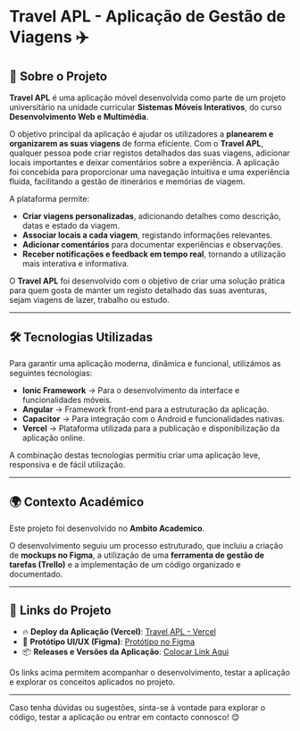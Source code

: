 # Travel APL - Aplicação de Gestão de Viagens ✈️

## 📌 Sobre o Projeto
**Travel APL** é uma aplicação móvel desenvolvida como parte de um projeto universitário na unidade curricular **Sistemas Móveis Interativos**, do curso **Desenvolvimento Web e Multimédia**.  

O objetivo principal da aplicação é ajudar os utilizadores a **planearem e organizarem as suas viagens** de forma eficiente. Com o **Travel APL**, qualquer pessoa pode criar registos detalhados das suas viagens, adicionar locais importantes e deixar comentários sobre a experiência. A aplicação foi concebida para proporcionar uma navegação intuitiva e uma experiência fluida, facilitando a gestão de itinerários e memórias de viagem.  

A plataforma permite:  
- **Criar viagens personalizadas**, adicionando detalhes como descrição, datas e estado da viagem.  
- **Associar locais a cada viagem**, registando informações relevantes.  
- **Adicionar comentários** para documentar experiências e observações.  
- **Receber notificações e feedback em tempo real**, tornando a utilização mais interativa e informativa.  

O **Travel APL** foi desenvolvido com o objetivo de criar uma solução prática para quem gosta de manter um registo detalhado das suas aventuras, sejam viagens de lazer, trabalho ou estudo.  

---

## 🛠️ Tecnologias Utilizadas
Para garantir uma aplicação moderna, dinâmica e funcional, utilizámos as seguintes tecnologias:

- **Ionic Framework** → Para o desenvolvimento da interface e funcionalidades móveis.  
- **Angular** → Framework front-end para a estruturação da aplicação.  
- **Capacitor** → Para integração com o Android e funcionalidades nativas.  
- **Vercel** → Plataforma utilizada para a publicação e disponibilização da aplicação online.  

A combinação destas tecnologias permitiu criar uma aplicação leve, responsiva e de fácil utilização.  

---

## 🌍 Contexto Académico  
Este projeto foi desenvolvido no **Ambito Academico**.  

O desenvolvimento seguiu um processo estruturado, que incluiu a criação de **mockups no Figma**, a utilização de uma **ferramenta de gestão de tarefas (Trello)** e a implementação de um código organizado e documentado.  

---

## 🔗 Links do Projeto  
- 🔥 **Deploy da Aplicação (Vercel)**: [Travel APL - Vercel](https://travel-pal-three.vercel.app/home)  
- 🎨 **Protótipo UI/UX (Figma)**: [Protótipo no Figma](https://www.figma.com/community/file/1468358178650226696)  
- 📦 **Releases e Versões da Aplicação**: [Colocar Link Aqui](#)  

Os links acima permitem acompanhar o desenvolvimento, testar a aplicação e explorar os conceitos aplicados no projeto.  

---

Caso tenha dúvidas ou sugestões, sinta-se à vontade para explorar o código, testar a aplicação ou entrar em contacto connosco! 😊  
